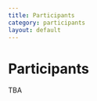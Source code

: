 ```yaml
---
title: Participants
category: participants
layout: default
---
```


# Participants

TBA

<!--
* FirstName LastName (UConn)
-->
